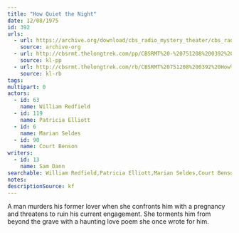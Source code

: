 ```yaml
---
title: "How Quiet the Night"
date: 12/08/1975
id: 392
urls: 
  - url: https://archive.org/download/cbs_radio_mystery_theater/cbs_radio_mystery_theater-0351-0400.zip/cbs_radio_mystery_theater-0351-0400%2Fcbsrmt_0392_how_quiet_the_night.mp3
    source: archive-org
  - url: http://cbsrmt.thelongtrek.com/pp/CBSRMT%20-%20751208%200392%20How%20Quiet%20the%20Night_pp.mp3
    source: kl-pp
  - url: http://cbsrmt.thelongtrek.com/rb/CBSRMT%20751208%200392%20How%20Quiet%20The%20Night_wuwm%20repeat%205_16_76.mp3
    source: kl-rb
tags: 
multipart: 0
actors:  
  - id: 63
    name: William Redfield  
  - id: 119
    name: Patricia Elliott  
  - id: 6
    name: Marian Seldes  
  - id: 90
    name: Court Benson
writers:  
  - id: 13
    name: Sam Dann
searchable: William Redfield,Patricia Elliott,Marian Seldes,Court Benson Sam Dann
notes: 
descriptionSource: kf
---
```

A man murders his former lover when she confronts him with a pregnancy and threatens to ruin his current engagement. She torments him from beyond the grave with a haunting love poem she once wrote for him.